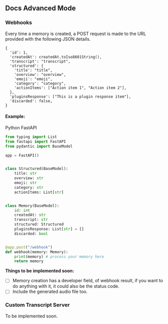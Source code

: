 ## Docs Advanced Mode

### Webhooks

Every time a memory is created, a POST request is made to the URL provided with the following JSON
details.

```
{
  'id': 1,
  'createdAt': createdAt.toIso8601String(),
  'transcript': "transcript",
  'structured': {
    'title': "title",
    'overview': "overview",
    'emoji': "emoji",
    'category': "category",
    'actionItems': ["Action item 1", "Action item 2"],
  },
  'pluginsResponse': ["This is a plugin response item"],
  'discarded': false,
}
```

#### Example:

Python FastAPI

```python
from typing import List
from fastapi import FastAPI
from pydantic import BaseModel

app = FastAPI()


class Structured(BaseModel):
    title: str
    overview: str
    emoji: str
    category: str
    actionItems: List[str]


class Memory(BaseModel):
    id: int
    createdAt: str
    transcript: str
    structured: Structured
    pluginsResponse: List[str] = []
    discarded: bool


@app.post("/webhook")
def webhook(memory: Memory):
    print(memory) # process your memory here
    return memory

```

**Things to be implemented soon:**

- [ ] Memory creation has a developer field, of webhook result, if you want to do anything with it,
  it could also be the status code.
- [ ] Include the generated audio file too.

### Custom Transcript Server

To be implemented soon.